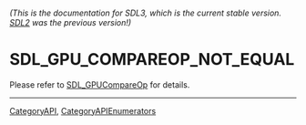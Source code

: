 ###### (This is the documentation for SDL3, which is the current stable version. [SDL2](https://wiki.libsdl.org/SDL2/) was the previous version!)
# SDL_GPU_COMPAREOP_NOT_EQUAL

Please refer to [SDL_GPUCompareOp](SDL_GPUCompareOp) for details.

----
[CategoryAPI](CategoryAPI), [CategoryAPIEnumerators](CategoryAPIEnumerators)

